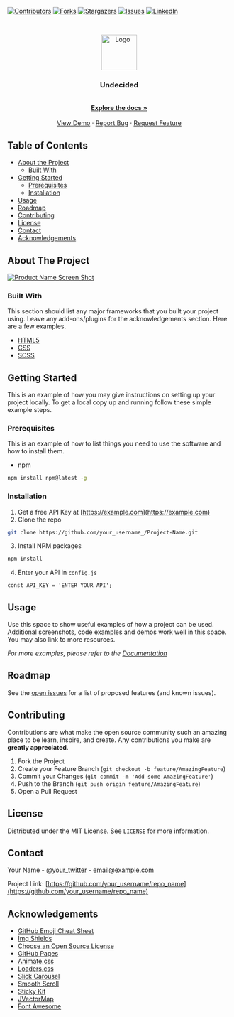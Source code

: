 [![Contributors][contributors-shield]][contributors-url]
[![Forks][forks-shield]][forks-url]
[![Stargazers][stars-shield]][stars-url]
[![Issues][issues-shield]][issues-url]
[![LinkedIn][linkedin-shield]][linkedin-url]

<br />
<p align="center">
  <a href="https://github.com/JoshSevy/bug-free-train">
    <img src="images/logo.png" alt="Logo" width="80" height="80">
  </a>

  <h3 align="center">Undecided</h3>

  <p align="center">
    <br />
    <a href="https://github.com/JoshSevy/bug-free-train"><strong>Explore the docs »</strong></a>
    <br />
    <br />
    <a href="https://github.com/JoshSevy/bug-free-train">View Demo</a>
    ·
    <a href="https://github.com/JoshSevy/bug-free-train/issues">Report Bug</a>
    ·
    <a href="https://github.com/JoshSevy/bug-free-train/issues">Request Feature</a>
  </p>
</p>

## Table of Contents

* [About the Project](#about-the-project)
  * [Built With](#built-with)
* [Getting Started](#getting-started)
  * [Prerequisites](#prerequisites)
  * [Installation](#installation)
* [Usage](#usage)
* [Roadmap](#roadmap)
* [Contributing](#contributing)
* [License](#license)
* [Contact](#contact)
* [Acknowledgements](#acknowledgements)



<!-- ABOUT THE PROJECT -->
## About The Project

[![Product Name Screen Shot][product-screenshot]](https://example.com)



### Built With
This section should list any major frameworks that you built your project using. Leave any add-ons/plugins for the acknowledgements section. Here are a few examples.
* [HTML5]()
* [CSS]()
* [SCSS]()



<!-- GETTING STARTED -->
## Getting Started

This is an example of how you may give instructions on setting up your project locally.
To get a local copy up and running follow these simple example steps.

### Prerequisites

This is an example of how to list things you need to use the software and how to install them.
* npm
```sh
npm install npm@latest -g
```

### Installation

1. Get a free API Key at [https://example.com](https://example.com)
2. Clone the repo
```sh
git clone https://github.com/your_username_/Project-Name.git
```
3. Install NPM packages
```sh
npm install
```
4. Enter your API in `config.js`
```JS
const API_KEY = 'ENTER YOUR API';
```



<!-- USAGE EXAMPLES -->
## Usage

Use this space to show useful examples of how a project can be used. Additional screenshots, code examples and demos work well in this space. You may also link to more resources.

_For more examples, please refer to the [Documentation](https://example.com)_



<!-- ROADMAP -->
## Roadmap

See the [open issues](https://github.com/JoshSevy/bug-free-train/issues) for a list of proposed features (and known issues).



<!-- CONTRIBUTING -->
## Contributing

Contributions are what make the open source community such an amazing place to be learn, inspire, and create. Any contributions you make are **greatly appreciated**.

1. Fork the Project
2. Create your Feature Branch (`git checkout -b feature/AmazingFeature`)
3. Commit your Changes (`git commit -m 'Add some AmazingFeature'`)
4. Push to the Branch (`git push origin feature/AmazingFeature`)
5. Open a Pull Request



<!-- LICENSE -->
## License

Distributed under the MIT License. See `LICENSE` for more information.



<!-- CONTACT -->
## Contact

Your Name - [@your_twitter](https://twitter.com/your_username) - email@example.com

Project Link: [https://github.com/your_username/repo_name](https://github.com/your_username/repo_name)



<!-- ACKNOWLEDGEMENTS -->
## Acknowledgements
* [GitHub Emoji Cheat Sheet](https://www.webpagefx.com/tools/emoji-cheat-sheet)
* [Img Shields](https://shields.io)
* [Choose an Open Source License](https://choosealicense.com)
* [GitHub Pages](https://pages.github.com)
* [Animate.css](https://daneden.github.io/animate.css)
* [Loaders.css](https://connoratherton.com/loaders)
* [Slick Carousel](https://kenwheeler.github.io/slick)
* [Smooth Scroll](https://github.com/cferdinandi/smooth-scroll)
* [Sticky Kit](http://leafo.net/sticky-kit)
* [JVectorMap](http://jvectormap.com)
* [Font Awesome](https://fontawesome.com)





<!-- MARKDOWN LINKS & IMAGES -->
<!-- https://www.markdownguide.org/basic-syntax/#reference-style-links -->
[contributors-shield]: https://img.shields.io/github/contributors/leighlars/WeatherOrNot.svg?style=flat-square
[contributors-url]: https://github.com/JoshSevy/bug-free-train/graphs/contributors
[forks-shield]: https://img.shields.io/github/forks/leighlars/WeatherOrNot.svg?style=flat-square
[forks-url]: https://github.com/JoshSevy/bug-free-train/network/members
[stars-shield]: https://img.shields.io/github/stars/leighlars/WeatherOrNot.svg?style=flat-square
[stars-url]: https://github.com/JoshSevy/bug-free-train/stargazers
[issues-shield]: https://img.shields.io/github/issues/leighlars/WeatherOrNot.svg?style=flat-square
[issues-url]: https://github.com/JoshSevy/bug-free-train/issues
[license-shield]: https://img.shields.io/github/license/leighlars/WeatherOrNot.svg?style=flat-square
[license-url]: https://github.com/JoshSevy/bug-free-train/blob/master/LICENSE.txt
[linkedin-shield]: https://img.shields.io/badge/-LinkedIn-black.svg?style=flat-square&logo=linkedin&colorB=555
[linkedin-url]: https://linkedin.com/in/josh-sevy
[product-screenshot]: images/screenshot.png
